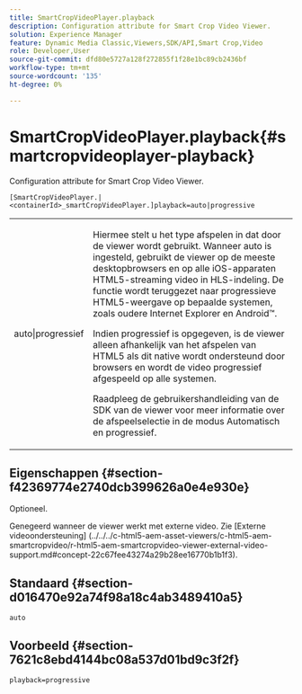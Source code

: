 ```yaml
---
title: SmartCropVideoPlayer.playback
description: Configuration attribute for Smart Crop Video Viewer.
solution: Experience Manager
feature: Dynamic Media Classic,Viewers,SDK/API,Smart Crop,Video
role: Developer,User
source-git-commit: dfd80e5727a128f272855f1f28e1bc89cb2436bf
workflow-type: tm+mt
source-wordcount: '135'
ht-degree: 0%

---
```


# SmartCropVideoPlayer.playback{#smartcropvideoplayer-playback}

Configuration attribute for Smart Crop Video Viewer.

`[SmartCropVideoPlayer.|<containerId>_smartCropVideoPlayer.]playback=auto|progressive`

<table id="table_C616483932C2482CA9794DDD7313FD7C"> 
 <tbody> 
  <tr> 
   <td colname="col1"> <p> <span class="codeph"> auto|progressief</span> </p> </td> 
   <td colname="col2"> <p> Hiermee stelt u het type afspelen in dat door de viewer wordt gebruikt. Wanneer <span class="codeph"> auto</span> is ingesteld, gebruikt de viewer op de meeste desktopbrowsers en op alle iOS-apparaten HTML5-streaming video in HLS-indeling. De functie wordt teruggezet naar progressieve HTML5-weergave op bepaalde systemen, zoals oudere Internet Explorer en Android™. </p> <p>Indien <span class="codeph"> progressief</span> is opgegeven, is de viewer alleen afhankelijk van het afspelen van HTML5 als dit native wordt ondersteund door browsers en wordt de video progressief afgespeeld op alle systemen. </p> <p>Raadpleeg de gebruikershandleiding van de SDK van de viewer voor meer informatie over de afspeelselectie in de modus Automatisch en progressief. </p> </td> 
  </tr> 
 </tbody> 
</table>

## Eigenschappen {#section-f42369774e2740dcb399626a0e4e930e}

Optioneel.

Genegeerd wanneer de viewer werkt met externe video. Zie [Externe videoondersteuning]
(../../../c-html5-aem-asset-viewers/c-html5-aem-smartcropvideo/r-html5-aem-smartcropvideo-viewer-external-video-support.md#concept-22c67fee43274a29b28ee16770b1b1f3).

## Standaard {#section-d016470e92a74f98a18c4ab3489410a5}

`auto`

## Voorbeeld {#section-7621c8ebd4144bc08a537d01bd9c3f2f}

```
playback=progressive
```
